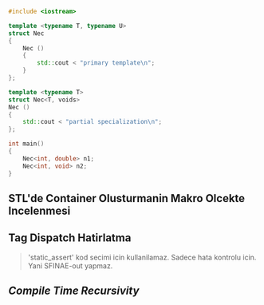 ```cpp
#include <iostream>

template <typename T, typename U>
struct Nec 
{
    Nec ()
    {
        std::cout < "primary template\n";
    }
};

template <typename T>
struct Nec<T, voids>
Nec ()
{
    std::cout < "partial specialization\n";
};

int main()
{
    Nec<int, double> n1;
    Nec<int, void> n2;
}
```

## STL'de Container Olusturmanin Makro Olcekte Incelenmesi

## Tag Dispatch Hatirlatma

> 'static_assert' kod secimi icin kullanilamaz. Sadece hata kontrolu icin. Yani SFINAE-out yapmaz.





## *Compile Time Recursivity*